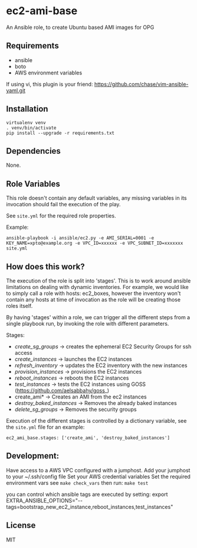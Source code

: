 ec2-ami-base
================

An Ansible role, to create Ubuntu based AMI images for OPG

Requirements
------------

* ansible
* boto
* AWS environment variables

If using vi, this plugin is your friend: 
https://github.com/chase/vim-ansible-yaml.git

Installation
------------

    virtualenv venv
    . venv/bin/activate
    pip install --upgrade -r requirements.txt


Dependencies
------------

None.


Role Variables
--------------

This role doesn't contain any default variables, any missing variables in its
invocation should fail the execution of the play.


See `site.yml` for the required role properties.

Example:

    ansible-playbook -i ansible/ec2.py -e AMI_SERIAL=0001 -e KEY_NAME=xpto@example.org -e VPC_ID=xxxxxx -e VPC_SUBNET_ID=xxxxxxx site.yml


How does this work?
--------------------

The execution of the role is split into 'stages'. This is to work around 
ansible limitations on dealing with dynamic inventories.
For example, we would like to simply call a role with hosts: ec2_boxes, however
the inventory won't contain any hosts at time of invocation as the role will
be creating those roles itself.

By having 'stages' within a role, we can trigger all the different steps from
a single playbook run, by invoking the role with different parameters.

Stages:

- *create_sg_groups* -> creates the ephemeral EC2 Security Groups for ssh access
- *create_instances* -> launches the EC2 instances
- *refresh_inventory* -> updates the EC2 inventory with the new instances
- *provision_instances* -> provisions the EC2 instances
- *reboot_instances* -> reboots the EC2 instances
- *test_instances* -> tests the EC2 instances using GOSS (https://github.com/aelsabbahy/goss_)
- create_ami* -> Creates an AMI from the ec2 instances
- *destroy_baked_instances* -> Removes the already baked instances
- *delete_sg_groups* -> Removes the security groups

Execution of the different stages is controlled by a dictionary variable, see the
`site.yml` file for an example:

    ec2_ami_base.stages: ['create_ami', 'destroy_baked_instances']


Development:
-------------

Have access to a AWS VPC configured with a jumphost.
Add your jumphost to your ~/.ssh/config file
Set your AWS credential variables
Set the required environment vars see `make check_vars`
then run: `make test`

you can control which ansible tags are executed by setting:
    export EXTRA_ANSIBLE_OPTIONS="--tags=bootstrap_new_ec2_instance,reboot_instances,test_instances"


License
-------

MIT

